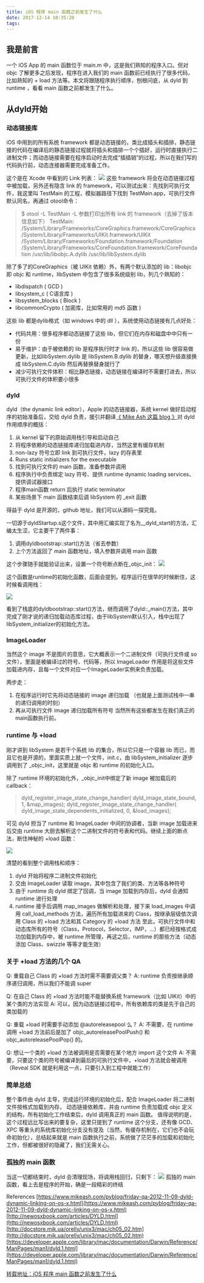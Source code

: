 ```yaml
---
title: iOS 程序 main 函数之前发生了什么
date: 2017-12-14 10:35:20
tags:
---
```

## 我是前言


一个 iOS App 的 main 函数位于 main.m 中，这是我们熟知的程序入口。但对 objc 了解更多之后发现，程序在进入我们的 main 函数前已经执行了很多代码，比如熟知的 + load 方法等。本文将跟随程序执行顺序，刨根问底，从 dyld 到 runtime ，看看 main 函数之前都发生了什么。

## 从dyld开始

### 动态链接库

iOS 中用到的所有系统 framework 都是动态链接的，类比成插头和插排，静态链接的代码在编译后的静态链接过程就将插头和插排一个个插好，运行时直接执行二进制文件；而动态链接需要在程序启动时去完成“插插销”的过程，所以在我们写的代码执行前，动态连接器需要完成准备工作。

这个是在 Xcode 中看到的 Link 列表：
![](http://ww1.sinaimg.cn/large/68e28bf3ly1fmg4nnux3mj20ze0bqwgh.jpg)
这些 framework 将会在动态链接过程中被加载，另外还有隐含 link 的 framework，可以测试出来：先找到可执行文件，我这里叫 TestMain 的工程，模拟器路径下找到 TestMain.app，可执行文件默认同名，再通过 otool命令：

> $ otool -L TestMain
-L 参数打印出所有 link 的 framework（去掉了版本信息如下）
> TestMain:
> /System/Library/Frameworks/CoreGraphics.framework/CoreGraphics
> /System/Library/Frameworks/UIKit.framework/UIKit
> /System/Library/Frameworks/Foundation.framework/Foundation
> /System/Library/Frameworks/CoreFoundation.framework/CoreFoundation
> /usr/lib/libobjc.A.dylib
> /usr/lib/libSystem.dylib

除了多了的CoreGraphics（被 UIKit 依赖）外，有两个默认添加的 lib：libobjc 即 objc 和 runtime，libSystem 中包含了很多系统级别 lib，列几个熟知的：

* libdispatch ( GCD )
* libsystem_c ( C语言库 )
* libsystem_blocks ( Block )
* libcommonCrypto ( 加密库，比如常用的 md5 函数 )

这些 lib 都是dylib格式（如 windows 中的 dll ），系统使用动态链接有几点好处：

* 代码共用：很多程序都动态链接了这些 lib，但它们在内存和磁盘中中只有一份
* 易于维护：由于被依赖的 lib 是程序执行时才 link 的，所以这些 lib 很容易做更新，比如libSystem.dylib 是 libSystem.B.dylib 的替身，哪天想升级直接换成 libSystem.C.dylib 然后再替换替身就行了
* 减少可执行文件体积：相比静态链接，动态链接在编译时不需要打进去，所以可执行文件的体积要小很多

### dyld

dyld（the dynamic link editor），Apple 的动态链接器，系统 kernel 做好启动程序的初始准备后，交给 dyld 负责，援引并翻译[《 Mike Ash 这篇 blog 》](https://www.mikeash.com/pyblog/friday-qa-2012-11-09-dyld-dynamic-linking-on-os-x.html)对 dyld 作用顺序的概括：

1. 从 kernel 留下的原始调用栈引导和启动自己
2. 将程序依赖的动态链接库递归加载进内存，当然这里有缓存机制
3. non-lazy 符号立即 link 到可执行文件，lazy 的存表里
4. Runs static initializers for the executable
5. 找到可执行文件的 main 函数，准备参数并调用
6. 程序执行中负责绑定 lazy 符号、提供 runtime dynamic loading services、提供调试器接口
7. 程序main函数 return 后执行 static terminator
8. 某些场景下 main 函数结束后调 libSystem 的 _exit 函数

得益于 dyld 是开源的，github 地址，我们可以从源码一探究竟。

一切源于dyldStartup.s这个文件，其中用汇编实现了名为__dyld_start的方法，汇编太生涩，它主要干了两件事：

1. 调用dyldbootstrap::start()方法（省去参数）
2. 上个方法返回了 main 函数地址，填入参数并调用 main 函数

这个步骤随手就能验证出来，设置一个符号断点断在_objc_init：
![](http://ww1.sinaimg.cn/large/68e28bf3ly1fmg55iek9gj20go067wey.jpg)

这个函数是runtime的初始化函数，后面会提到。程序运行在很早的时候断住，这时候看调用栈：

![](http://ww1.sinaimg.cn/large/68e28bf3ly1fmg5dbrg3rj20go0clac0.jpg)

看到了栈底的dyldbootstrap::start()方法，继而调用了dyld::_main()方法，其中完成了刚才说的递归加载动态库过程，由于libSystem默认引入，栈中出现了libSystem_initializer的初始化方法。

### ImageLoader

当然这个 image 不是图片的意思，它大概表示一个二进制文件（可执行文件或 so 文件），里面是被编译过的符号、代码等，所以 ImageLoader 作用是将这些文件加载进内存，且每一个文件对应一个ImageLoader实例来负责加载。

两步走：

1. 在程序运行时它先将动态链接的 image 递归加载 （也就是上面测试栈中一串的递归调用的时刻）
2. 再从可执行文件 image 递归加载所有符号
当然所有这些都发生在我们真正的main函数执行前。

### runtime 与 +load
刚才讲到 libSystem 是若干个系统 lib 的集合，所以它只是一个容器 lib 而已，而且它也是开源的，里面实质上就一个文件，init.c，由 libSystem_initializer 逐步调用到了 _objc_init，这里就是 objc 和 runtime 的初始化入口。

除了 runtime 环境的初始化外，_objc_init中绑定了新 image 被加载后的 callback：

> dyld_register_image_state_change_handler(
> dyld_image_state_bound, 1, &map_images);
> dyld_register_image_state_change_handler(
> dyld_image_state_dependents_initialized, 0, &load_images);


可见 dyld 担当了 runtime 和 ImageLoader 中间的协调者，当新 image 加载进来后交由 runtime 大厨去解析这个二进制文件的符号表和代码。继续上面的断点法，断住神秘的 +load 函数：

![](http://ww1.sinaimg.cn/large/68e28bf3ly1fmg8sjcwgoj20j60b43zz.jpg)

清楚的看到整个调用栈和顺序：

1. dyld 开始将程序二进制文件初始化
2. 交由 ImageLoader 读取 image，其中包含了我们的类、方法等各种符号
3. 由于 runtime 向 dyld 绑定了回调，当 image 加载到内存后，dyld 会通知 runtime 进行处理
4. runtime 接手后调用 map_images 做解析和处理，接下来 load_images 中调用 call_load_methods 方法，遍历所有加载进来的 Class，按继承层级依次调用 Class 的 +load 方法和其 Category 的 +load 方法
至此，可执行文件中和动态库所有的符号（Class，Protocol，Selector，IMP，…）都已经按格式成功加载到内存中，被 runtime 所管理，再这之后，runtime 的那些方法（动态添加 Class、swizzle 等等才能生效）

### 关于 +load 方法的几个 QA

Q: 重载自己 Class 的 +load 方法时需不需要调父类？
A: runtime 负责按继承顺序递归调用，所以我们不能调 super

Q: 在自己 Class 的 +load 方法时能不能替换系统 framework（比如 UIKit）中的某个类的方法实现
A: 可以，因为动态链接过程中，所有依赖库的类是先于自己的类加载的

Q: 重载 +load 时需要手动添加 @autoreleasepool 么？
A: 不需要，在 runtime 调用 +load 方法前后是加了 objc_autoreleasePoolPush() 和 objc_autoreleasePoolPop() 的。

Q: 想让一个类的 +load 方法被调用是否需要在某个地方 import 这个文件
A: 不需要，只要这个类的符号被编译到最后的可执行文件中，+load 方法就会被调用（Reveal SDK 就是利用这一点，只要引入到工程中就能工作）

### 简单总结

整个事件由 dyld 主导，完成运行环境的初始化后，配合 ImageLoader 将二进制文件按格式加载到内存，
动态链接依赖库，并由 runtime 负责加载成 objc 定义的结构，所有初始化工作结束后，dyld 调用真正的 main 函数。
值得说明的是，这个过程远比写出来的要复杂，这里只提到了 runtime 这个分支，还有像 GCD、XPC 等重头的系统库初始化分支没有提及（当然，有缓存机制在，它们也不会玩命初始化），总结起来就是 main 函数执行之前，系统做了茫茫多的加载和初始化工作，但都被很好的隐藏了，我们无需关心。

### 孤独的 main 函数

当这一切都结束时，dyld 会清理现场，将调用栈回归，只剩下：
![](http://ww1.sinaimg.cn/large/68e28bf3ly1fmg8v2vfqcj20fc02smx9.jpg)
孤独的 main 函数，看上去是程序的开始，确是一段精彩的终结

References
[https://www.mikeash.com/pyblog/friday-qa-2012-11-09-dyld-dynamic-linking-on-os-x.html](https://www.mikeash.com/pyblog/friday-qa-2012-11-09-dyld-dynamic-linking-on-os-x.html)
[http://newosxbook.com/articles/DYLD.html](http://newosxbook.com/articles/DYLD.html)
[http://docstore.mik.ua/orelly/unix3/mac/ch05_02.htm](http://docstore.mik.ua/orelly/unix3/mac/ch05_02.htm)
[https://developer.apple.com/library/mac/documentation/Darwin/Reference/ManPages/man1/dyld.1.html](https://developer.apple.com/library/mac/documentation/Darwin/Reference/ManPages/man1/dyld.1.html)

[转载地址：iOS 程序 main 函数之前发生了什么
](http://blog.sunnyxx.com/2014/08/30/objc-pre-main/)
